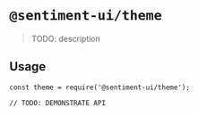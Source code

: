 # `@sentiment-ui/theme`

> TODO: description

## Usage

```
const theme = require('@sentiment-ui/theme');

// TODO: DEMONSTRATE API
```
